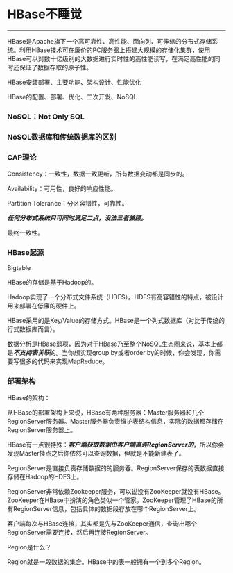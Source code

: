 # HBase不睡觉

***

HBase是Apache旗下一个高可靠性、高性能、面向列、可伸缩的分布式存储系统。利用HBase技术可在廉价的PC服务器上搭建大规模的存储化集群，使用HBase可以对数十亿级别的大数据进行实时性的高性能读写，在满足高性能的同时还保证了数据存取的原子性。





HBase安装部署、主要功能、架构设计、性能优化

HBase的配置、部署、优化、二次开发、NoSQL

### NoSQL：Not Only SQL

### NoSQL数据库和传统数据库的区别

### CAP理论

Consistency：一致性，数据一致更新，所有数据变动都是同步的。

Availability：可用性，良好的响应性能。

Partition Tolerance：分区容错性，可靠性。

***任何分布式系统只可同时满足二点，没法三者兼顾。***

最终一致性。

### HBase起源

Bigtable

HBase的存储是基于Hadoop的。

Hadoop实现了一个分布式文件系统（HDFS）。HDFS有高容错性的特点，被设计用来部署在低廉的硬件上。

HBase采用的是Key/Value的存储方式。HBase是一个列式数据库（对比于传统的行式数据库而言）。

数据分析是HBase弱项，因为对于HBase乃至整个NoSQL生态圈来说，基本上都是***不支持表关联***的。当你想实现group by或者order by的时候，你会发现，你需要写很多的代码来实现MapReduce。

### 部署架构

HBase的架构：

从HBase的部署架构上来说，HBase有两种服务器：Master服务器和几个RegionServer服务器。Master服务器负责维护表结构信息，实际的数据都存储在RegionServer服务器上。

HBase有一点很特殊：***客户端获取数据由客户端直连RegionServer的***，所以你会发现Master挂点之后你依然可以查询数据，但就是不能新建表了。

RegionServer是直接负责存储数据的的服务器。RegionServer保存的表数据直接存储在Hadoop的HDFS上。

RegionServer非常依赖Zookeeper服务，可以说没有ZooKeeper就没有HBase。ZooKeeper在HBase中扮演的角色类似一个管家。ZooKeeper管理了HBase的所有RegionServer信息，包括具体的数据段存放在哪个RegionServer上。

客户端每次与HBase连接，其实都是先与ZooKeeper通信，查询出哪个RegionServer需要连接，然后再连接RegionServer。

Region是什么？

Region就是一段数据的集合。HBase中的表一般拥有一个到多个Region。



